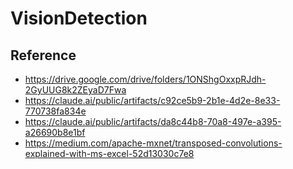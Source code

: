 # VisionDetection

## Reference
- https://drive.google.com/drive/folders/1ONShgOxxpRJdh-2GyUUG8k2ZEyaD7Fwa
- https://claude.ai/public/artifacts/c92ce5b9-2b1e-4d2e-8e33-770738fa834e
- https://claude.ai/public/artifacts/da8c44b8-70a8-497e-a395-a26690b8e1bf
- https://medium.com/apache-mxnet/transposed-convolutions-explained-with-ms-excel-52d13030c7e8